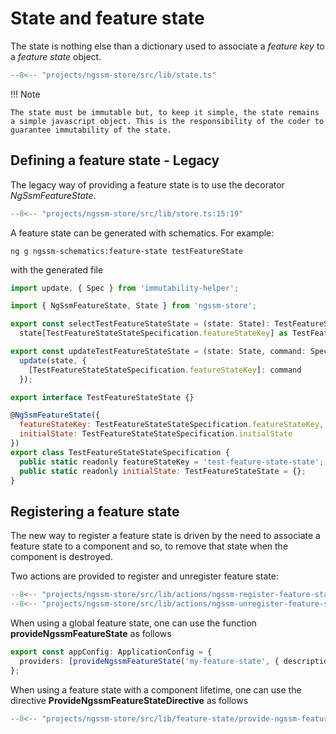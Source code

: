 # State and feature state

The state is nothing else than a dictionary used to associate a _feature key_ to a _feature state_ object.

```javascript title="State"
--8<-- "projects/ngssm-store/src/lib/state.ts"
```

!!! Note

    The state must be immutable but, to keep it simple, the state remains a simple javascript object. This is the responsibility of the coder to guarantee immutability of the state.

## Defining a feature state - Legacy

The legacy way of providing a feature state is to use the decorator _NgSsmFeatureState_.

```javascript
--8<-- "projects/ngssm-store/src/lib/store.ts:15:19"
```

A feature state can be generated with schematics. For example:

```node
ng g ngssm-schematics:feature-state testFeatureState
```

with the generated file

```javascript hl_lines="13 13"
import update, { Spec } from 'immutability-helper';

import { NgSsmFeatureState, State } from 'ngssm-store';

export const selectTestFeatureStateState = (state: State): TestFeatureStateState =>
  state[TestFeatureStateStateSpecification.featureStateKey] as TestFeatureStateState;

export const updateTestFeatureStateState = (state: State, command: Spec<TestFeatureStateState, never>): State =>
  update(state, {
    [TestFeatureStateStateSpecification.featureStateKey]: command
  });

export interface TestFeatureStateState {}

@NgSsmFeatureState({
  featureStateKey: TestFeatureStateStateSpecification.featureStateKey,
  initialState: TestFeatureStateStateSpecification.initialState
})
export class TestFeatureStateStateSpecification {
  public static readonly featureStateKey = 'test-feature-state-state';
  public static readonly initialState: TestFeatureStateState = {};
}
```

## Registering a feature state

The new way to register a feature state is driven by the need to associate a feature state to a component and so, to remove that state when the component is destroyed.

Two actions are provided to register and unregister feature state:

```typescript
--8<-- "projects/ngssm-store/src/lib/actions/ngssm-register-feature-state.action.ts"
--8<-- "projects/ngssm-store/src/lib/actions/ngssm-unregister-feature-state.action.ts:3"
```

When using a global feature state, one can use the function **provideNgssmFeatureState** as follows

```typescript
export const appConfig: ApplicationConfig = {
  providers: [provideNgssmFeatureState('my-feature-state', { description: 'something' })]
};
```

When using a feature state with a component lifetime, one can use the directive **ProvideNgssmFeatureStateDirective** as follows

```typescript
--8<-- "projects/ngssm-store/src/lib/feature-state/provide-ngssm-feature-state-directive-test.component.ts"
```
